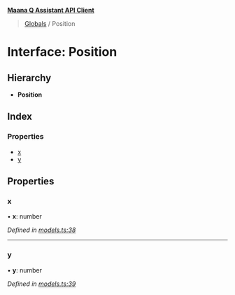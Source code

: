 **[Maana Q Assistant API Client](../README.md)**

> [Globals](../README.md) / Position

# Interface: Position

## Hierarchy

* **Position**

## Index

### Properties

* [x](position.md#x)
* [y](position.md#y)

## Properties

### x

•  **x**: number

*Defined in [models.ts:38](https://github.com/maana-io/q-assistant-client/blob/develop/src/models.ts#L38)*

___

### y

•  **y**: number

*Defined in [models.ts:39](https://github.com/maana-io/q-assistant-client/blob/develop/src/models.ts#L39)*
